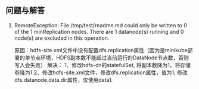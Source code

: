 
## 问题与解答

1. RemoteException: File /tmp/test/readme.md could only be written to 0 of the 1 minReplication nodes. There are 1 datanode(s) running and 0 node(s) are excluded in this operation.

   原因：hdfs-site.xml文件中没有配置dfs.replication属性（因为是minikube部署的单节点环境，HDFS副本数不能超过当前运行的DataNode节点数，否则写入会失败）
   解决：
    1、修改hdfs-dn的statefulSet, 将副本数降为1，将存储卷降为1
    2、修改hdfs-site.xml文件，修改dfs.replication属性，值为1; 修改dfs.datanode.data.dir属性，仅使用data1.




